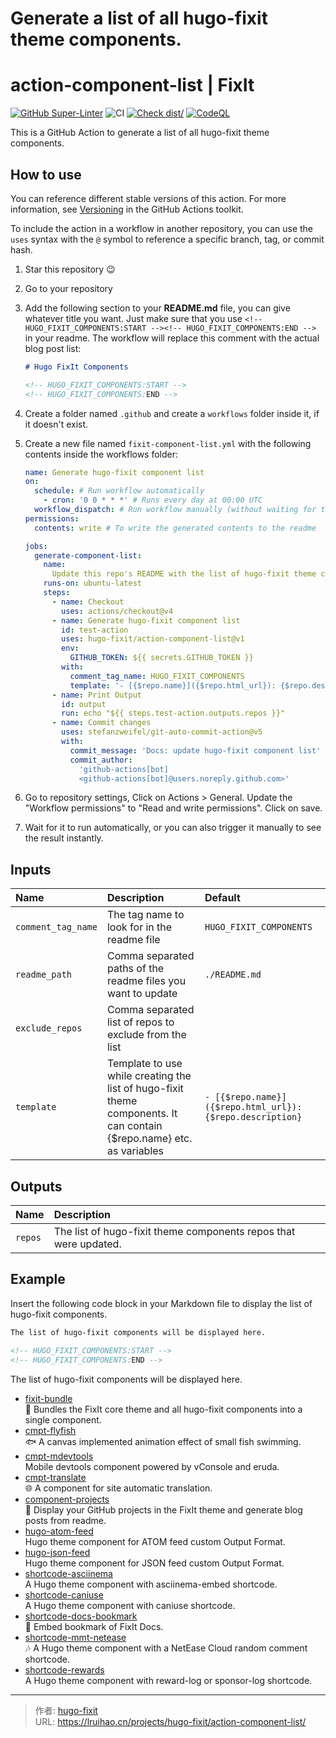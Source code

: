 # Generate a list of all hugo-fixit theme components.

# action-component-list | FixIt

[![GitHub Super-Linter](https://github.com/hugo-fixit/action-component-list/actions/workflows/linter.yml/badge.svg)](https://github.com/super-linter/super-linter)
![CI](https://github.com/hugo-fixit/action-component-list/actions/workflows/ci.yml/badge.svg)
[![Check dist/](https://github.com/hugo-fixit/action-component-list/actions/workflows/check-dist.yml/badge.svg)](https://github.com/hugo-fixit/action-component-list/actions/workflows/check-dist.yml)
[![CodeQL](https://github.com/hugo-fixit/action-component-list/actions/workflows/codeql-analysis.yml/badge.svg)](https://github.com/hugo-fixit/action-component-list/actions/workflows/codeql-analysis.yml)

This is a GitHub Action to generate a list of all hugo-fixit theme components.

## How to use

You can reference different stable versions of this action. For more
information, see
[Versioning](https://github.com/actions/toolkit/blob/master/docs/action-versioning.md)
in the GitHub Actions toolkit.

To include the action in a workflow in another repository, you can use the
`uses` syntax with the `@` symbol to reference a specific branch, tag, or commit
hash.

1. Star this repository 😉
2. Go to your repository
3. Add the following section to your **README.md** file, you can give whatever
   title you want. Just make sure that you use
   `<!-- HUGO_FIXIT_COMPONENTS:START --><!-- HUGO_FIXIT_COMPONENTS:END -->` in
   your readme. The workflow will replace this comment with the actual blog post
   list:

   ```markdown
   # Hugo FixIt Components

   <!-- HUGO_FIXIT_COMPONENTS:START -->
   <!-- HUGO_FIXIT_COMPONENTS:END -->
   ```

4. Create a folder named `.github` and create a `workflows` folder inside it, if
   it doesn't exist.
5. Create a new file named `fixit-component-list.yml` with the following
   contents inside the workflows folder:

   ```yaml
   name: Generate hugo-fixit component list
   on:
     schedule: # Run workflow automatically
       - cron: '0 0 * * *' # Runs every day at 00:00 UTC
     workflow_dispatch: # Run workflow manually (without waiting for the cron to be called), through the GitHub Actions Workflow page directly
   permissions:
     contents: write # To write the generated contents to the readme

   jobs:
     generate-component-list:
       name:
         Update this repo's README with the list of hugo-fixit theme components
       runs-on: ubuntu-latest
       steps:
         - name: Checkout
           uses: actions/checkout@v4
         - name: Generate hugo-fixit component list
           id: test-action
           uses: hugo-fixit/action-component-list@v1
           env:
             GITHUB_TOKEN: ${{ secrets.GITHUB_TOKEN }}
           with:
             comment_tag_name: HUGO_FIXIT_COMPONENTS
             template: '- [{$repo.name}]({$repo.html_url}): {$repo.description}'
         - name: Print Output
           id: output
           run: echo "${{ steps.test-action.outputs.repos }}"
         - name: Commit changes
           uses: stefanzweifel/git-auto-commit-action@v5
           with:
             commit_message: 'Docs: update hugo-fixit component list'
             commit_author:
               'github-actions[bot]
               <github-actions[bot]@users.noreply.github.com>'
   ```

6. Go to repository settings, Click on Actions > General. Update the "Workflow
   permissions" to "Read and write permissions". Click on save.
7. Wait for it to run automatically, or you can also trigger it manually to see
   the result instantly.

## Inputs

| Name               | Description                                                                                                           | Default                                                   |
| :----------------- | :-------------------------------------------------------------------------------------------------------------------- | :-------------------------------------------------------- |
| `comment_tag_name` | The tag name to look for in the readme file                                                                           | `HUGO_FIXIT_COMPONENTS`                                   |
| `readme_path`      | Comma separated paths of the readme files you want to update                                                          | `./README.md`                                             |
| `exclude_repos`    | Comma separated list of repos to exclude from the list                                                                |                                                           |
| `template`         | Template to use while creating the list of hugo-fixit theme components. It can contain {$repo.name} etc. as variables | `- [{$repo.name}]({$repo.html_url}): {$repo.description}` |

## Outputs

| Name    | Description                                                      |
| :------ | :--------------------------------------------------------------- |
| `repos` | The list of hugo-fixit theme components repos that were updated. |

## Example

Insert the following code block in your Markdown file to display the list of
hugo-fixit components.

```md
The list of hugo-fixit components will be displayed here.

<!-- HUGO_FIXIT_COMPONENTS:START -->
<!-- HUGO_FIXIT_COMPONENTS:END -->
```

The list of hugo-fixit components will be displayed here.

<!-- FIXIT_COMPONENTS:START -->
- [fixit-bundle](https://github.com/hugo-fixit/fixit-bundle)\
  🌲 Bundles the FixIt core theme and all hugo-fixit components into a single component.
- [cmpt-flyfish](https://github.com/hugo-fixit/cmpt-flyfish)\
  🐟 A canvas implemented animation effect of small fish swimming.
- [cmpt-mdevtools](https://github.com/hugo-fixit/cmpt-mdevtools)\
  Mobile devtools component powered by vConsole and eruda.
- [cmpt-translate](https://github.com/hugo-fixit/cmpt-translate)\
  🌐 A component for site automatic translation.
- [component-projects](https://github.com/hugo-fixit/component-projects)\
  🐙 Display your GitHub projects in the FixIt theme and generate blog posts from readme.
- [hugo-atom-feed](https://github.com/hugo-fixit/hugo-atom-feed)\
  Hugo theme component for ATOM feed custom Output Format.
- [hugo-json-feed](https://github.com/hugo-fixit/hugo-json-feed)\
  Hugo theme component for JSON feed custom Output Format.
- [shortcode-asciinema](https://github.com/hugo-fixit/shortcode-asciinema)\
  A Hugo theme component with asciinema-embed shortcode.
- [shortcode-caniuse](https://github.com/hugo-fixit/shortcode-caniuse)\
  A Hugo theme component with caniuse shortcode.
- [shortcode-docs-bookmark](https://github.com/hugo-fixit/shortcode-docs-bookmark)\
  🔖 Embed bookmark of FixIt Docs.
- [shortcode-mmt-netease](https://github.com/hugo-fixit/shortcode-mmt-netease)\
  🎶 A Hugo theme component with a NetEase Cloud random comment shortcode.
- [shortcode-rewards](https://github.com/hugo-fixit/shortcode-rewards)\
  A Hugo theme component with reward-log or sponsor-log shortcode.
<!-- FIXIT_COMPONENTS:END -->


---

> 作者: [hugo-fixit](https://github.com/hugo-fixit)  
> URL: https://lruihao.cn/projects/hugo-fixit/action-component-list/  

